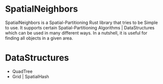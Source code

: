 # SpatialNeighbors

SpatialNeighbors is a Spatial-Partitioning Rust library that tries to be Simple to use. It supports certain Spatial-Partitioning Algorithms | DataStructures 
which can be used in many different ways. In a nutshell, it is useful for finding all objects in a given area.

# DataStructures
- QuadTree
- Grid | SpatialHash
